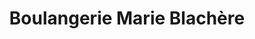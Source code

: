 ---
title: "Boulangerie Marie Blachère"
url: /marmande/boulangerie-marie-blachere/
shop: Bäckerei
---